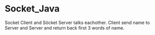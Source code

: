 # Socket_Java
Socket Client and Söcket Server talks eachother. Client send name to Server and Server and return back first 3 words of name.
